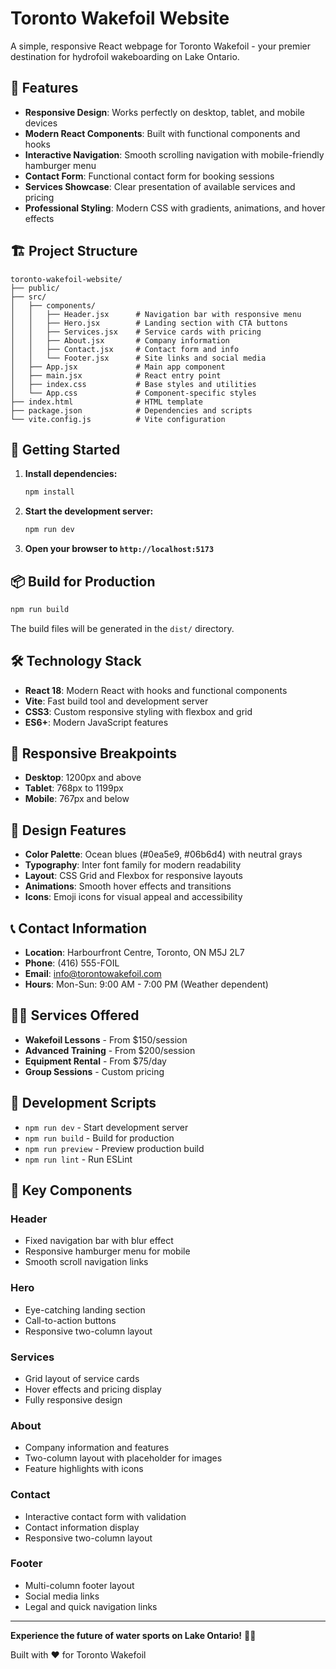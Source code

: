 # Toronto Wakefoil Website

A simple, responsive React webpage for Toronto Wakefoil - your premier destination for hydrofoil wakeboarding on Lake Ontario.

## 🌊 Features

- **Responsive Design**: Works perfectly on desktop, tablet, and mobile devices
- **Modern React Components**: Built with functional components and hooks
- **Interactive Navigation**: Smooth scrolling navigation with mobile-friendly hamburger menu
- **Contact Form**: Functional contact form for booking sessions
- **Services Showcase**: Clear presentation of available services and pricing
- **Professional Styling**: Modern CSS with gradients, animations, and hover effects

## 🏗️ Project Structure

```
toronto-wakefoil-website/
├── public/
├── src/
│   ├── components/
│   │   ├── Header.jsx      # Navigation bar with responsive menu
│   │   ├── Hero.jsx        # Landing section with CTA buttons
│   │   ├── Services.jsx    # Service cards with pricing
│   │   ├── About.jsx       # Company information
│   │   ├── Contact.jsx     # Contact form and info
│   │   └── Footer.jsx      # Site links and social media
│   ├── App.jsx             # Main app component
│   ├── main.jsx            # React entry point
│   ├── index.css           # Base styles and utilities
│   └── App.css             # Component-specific styles
├── index.html              # HTML template
├── package.json            # Dependencies and scripts
└── vite.config.js          # Vite configuration
```

## 🚀 Getting Started

1. **Install dependencies:**
   ```bash
   npm install
   ```

2. **Start the development server:**
   ```bash
   npm run dev
   ```

3. **Open your browser to `http://localhost:5173`**

## 📦 Build for Production

```bash
npm run build
```

The build files will be generated in the `dist/` directory.

## 🛠️ Technology Stack

- **React 18**: Modern React with hooks and functional components
- **Vite**: Fast build tool and development server
- **CSS3**: Custom responsive styling with flexbox and grid
- **ES6+**: Modern JavaScript features

## 📱 Responsive Breakpoints

- **Desktop**: 1200px and above
- **Tablet**: 768px to 1199px  
- **Mobile**: 767px and below

## 🎨 Design Features

- **Color Palette**: Ocean blues (#0ea5e9, #06b6d4) with neutral grays
- **Typography**: Inter font family for modern readability
- **Layout**: CSS Grid and Flexbox for responsive layouts
- **Animations**: Smooth hover effects and transitions
- **Icons**: Emoji icons for visual appeal and accessibility

## 📞 Contact Information

- **Location**: Harbourfront Centre, Toronto, ON M5J 2L7
- **Phone**: (416) 555-FOIL
- **Email**: info@torontowakefoil.com
- **Hours**: Mon-Sun: 9:00 AM - 7:00 PM (Weather dependent)

## 🏄‍♀️ Services Offered

- **Wakefoil Lessons** - From $150/session
- **Advanced Training** - From $200/session
- **Equipment Rental** - From $75/day
- **Group Sessions** - Custom pricing

## 🔧 Development Scripts

- `npm run dev` - Start development server
- `npm run build` - Build for production
- `npm run preview` - Preview production build
- `npm run lint` - Run ESLint

## 🌟 Key Components

### Header
- Fixed navigation bar with blur effect
- Responsive hamburger menu for mobile
- Smooth scroll navigation links

### Hero
- Eye-catching landing section
- Call-to-action buttons
- Responsive two-column layout

### Services
- Grid layout of service cards
- Hover effects and pricing display
- Fully responsive design

### About
- Company information and features
- Two-column layout with placeholder for images
- Feature highlights with icons

### Contact
- Interactive contact form with validation
- Contact information display
- Responsive two-column layout

### Footer
- Multi-column footer layout
- Social media links
- Legal and quick navigation links

---

**Experience the future of water sports on Lake Ontario!** 🏄‍♀️

Built with ❤️ for Toronto Wakefoil
